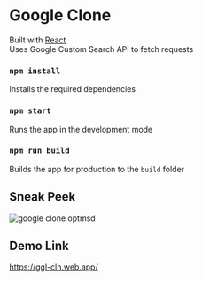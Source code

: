 # Google Clone

Built with [React](https://reactjs.org/)\
Uses Google Custom Search API to fetch requests

### `npm install`

Installs the required dependencies

### `npm start`

Runs the app in the development mode

### `npm run build`

Builds the app for production to the `build` folder

## Sneak Peek

![google clone optmsd](https://user-images.githubusercontent.com/49686162/127760813-b1f372a7-430b-4c0b-b513-9090e705bcb5.gif)

## Demo Link

https://ggl-cln.web.app/